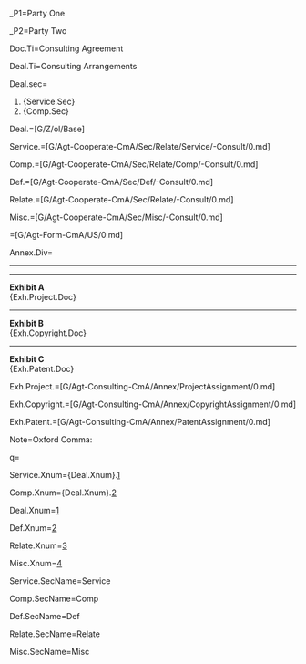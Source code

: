 _P1=Party One

_P2=Party Two

Doc.Ti=Consulting Agreement

Deal.Ti=Consulting Arrangements

Deal.sec=<ol><li>{Service.Sec}<li>{Comp.Sec}</ol>

Deal.=[G/Z/ol/Base]

Service.=[G/Agt-Cooperate-CmA/Sec/Relate/Service/-Consult/0.md]

Comp.=[G/Agt-Cooperate-CmA/Sec/Relate/Comp/-Consult/0.md]

Def.=[G/Agt-Cooperate-CmA/Sec/Def/-Consult/0.md]

Relate.=[G/Agt-Cooperate-CmA/Sec/Relate/-Consult/0.md]

Misc.=[G/Agt-Cooperate-CmA/Sec/Misc/-Consult/0.md]

=[G/Agt-Form-CmA/US/0.md]

Annex.Div=<hr><hr><b>Exhibit A</b><br>{Exh.Project.Doc}<hr><b>Exhibit B</b><br>{Exh.Copyright.Doc}<hr><b>Exhibit C</b><br>{Exh.Patent.Doc}

Exh.Project.=[G/Agt-Consulting-CmA/Annex/ProjectAssignment/0.md] 

Exh.Copyright.=[G/Agt-Consulting-CmA/Annex/CopyrightAssignment/0.md] 

Exh.Patent.=[G/Agt-Consulting-CmA/Annex/PatentAssignment/0.md] 

Note=Oxford Comma:

q=</i>


Service.Xnum={Deal.Xnum}.<a href="#Service.Sec" class="xref">1</a>

Comp.Xnum={Deal.Xnum}.<a href="#Comp.Sec" class="xref">2</a>

Deal.Xnum=<a href="#Deal.Sec" class="xref">1</a>

Def.Xnum=<a href="#Def.Sec" class="xref">2</a>

Relate.Xnum=<a href="#Relate.Sec" class="xref">3</a>

Misc.Xnum=<a href="#Misc.Sec" class="xref">4</a>

Service.SecName=Service

Comp.SecName=Comp

Def.SecName=Def

Relate.SecName=Relate

Misc.SecName=Misc